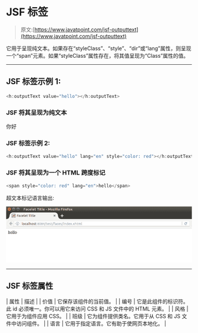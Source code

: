 # JSF <outputtext>标签</outputtext>

> 原文:[https://www.javatpoint.com/jsf-outputtext](https://www.javatpoint.com/jsf-outputtext)

它用于呈现纯文本。如果存在“styleClass”、“style”、“dir”或“lang”属性，则呈现一个“span”元素。如果“styleClass”属性存在，将其值呈现为“Class”属性的值。

* * *

## JSF <outputtext>标签示例 1:</outputtext>

```java
<h:outputText value="hello"></h:outputText>

```

### JSF 将其呈现为纯文本

你好

### JSF <outputtext>标签示例 2:</outputtext>

```java
<h:outputText value="hello" lang="en" style="color: red"></h:outputText>

```

### JSF 将其呈现为一个 HTML 跨度标记

```java
<span style="color: red" lang="en">hello</span>

```

超文本标记语言输出:

![JSF H outputtext tag 1](img/22a9ebceeb5ed1475735ebe1d2479b02.png)

* * *

## JSF <outputtext>标签属性</outputtext>

| 属性 | 描述 |
| 价值 | 它保存该组件的当前值。 |
| 编号 | 它是此组件的标识符。此 id 必须唯一。你可以用它来访问 CSS 和 JS 文件中的 HTML 元素。 |
| 风格 | 它用于为组件应用 CSS。 |
| 班级 | 它为组件提供类名。它用于从 CSS 和 JS 文件中访问组件。 |
| 语言 | 它用于指定语言。它有助于使网页本地化。 |
